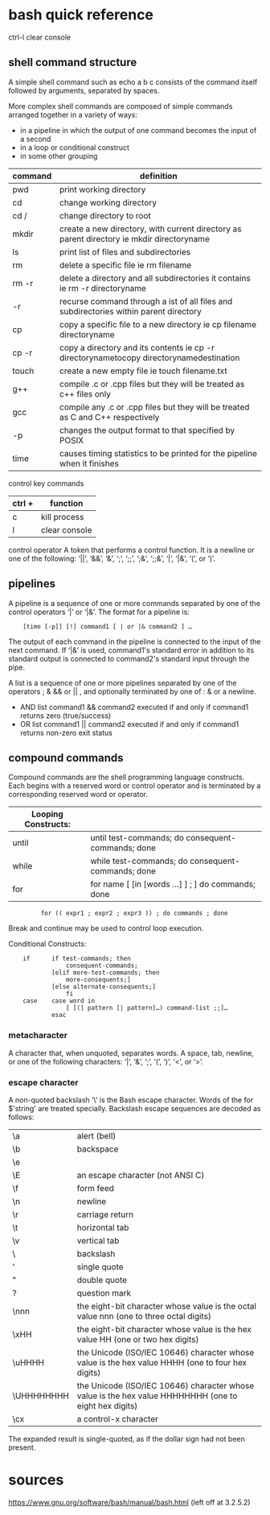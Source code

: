# bash quick reference

ctrl-l  clear console

## shell command structure
A simple shell command such as echo a b c consists of the command itself followed by arguments, separated by spaces.

More complex shell commands are composed of simple commands arranged together in a variety of ways: 
- in a pipeline in which the output of one command becomes the input of a second
- in a loop or conditional construct
- in some other grouping 

| command | definition |
| --- | --- |
| pwd | print working directory |
| cd     | change working directory |
| cd /   | change directory to root |
| mkdir  | create a new directory, with current directory as parent directory ie mkdir directoryname |
| ls     | print list of files and subdirectories |
| rm     | delete a specific file ie rm filename |
| rm -r  | delete a directory and all subdirectories it contains ie rm -r directoryname |
| -r     | recurse command through a ist of all files and subdirectories within parent directory |
| cp     | copy a specific file to a new directory ie cp filename directoryname |
| cp -r  | copy a directory and its contents ie cp -r directorynametocopy directorynamedestination |
| touch  | create a new empty file ie touch filename.txt |
| g++    | compile .c or .cpp files but they will be treated as c++ files only |
| gcc    | compile any .c or .cpp files but they will be treated as C and C++ respectively |
| -p     | changes the output format to that specified by POSIX |
| time   | causes timing statistics to be printed for the pipeline when it finishes |

control key commands

| ctrl + | function |
| ------ | -------- |
| c | kill process | 
| l | clear console | 

control operator
A token that performs a control function. It is a newline or one of the following: 
‘||’, ‘&&’, ‘&’, ‘;’, ‘;;’, ‘;&’, ‘;;&’, ‘|’, ‘|&’, ‘(’, or ‘)’.

## pipelines
A pipeline is a sequence of one or more commands separated by one of the control operators ‘|’ or ‘|&’.
The format for a pipeline is:
```
    [time [-p]] [!] command1 [ | or |& command2 ] …
```
The output of each command in the pipeline is connected to the input of the next command.
If ‘|&’ is used, command1's standard error in addition to its standard output is connected to command2's standard input through the pipe.

A list is a sequence of one or more pipelines separated by one of the operators ; & && or || , and optionally terminated by one of : & or a newline.

- AND list command1 && command2 executed if and only if command1 returns zero (true/success)
- OR list  command1 || command2 executed if and only if command1 returns non-zero exit status

## compound commands
Compound commands are the shell programming language constructs. Each begins with a reserved word or control operator and is terminated by a corresponding reserved word or operator.

| Looping Constructs: | |
| --------------------|---|
   | until |  until test-commands; do consequent-commands; done |
   | while | while test-commands; do consequent-commands; done |
   | for   |  for name [ [in [words …] ] ; ] do commands; done |
   
   ```
            for (( expr1 ; expr2 ; expr3 )) ; do commands ; done
```
Break and continue may be used to control loop execution.

Conditional Constructs:
```
    if      if test-commands; then
                consequent-commands;
            [elif more-test-commands; then
                more-consequents;]
            [else alternate-consequents;]
                fi
    case    case word in
                [ [(] pattern [| pattern]…) command-list ;;]…
            esac
```
### metacharacter
A character that, when unquoted, separates words. A space, tab, newline, or one of the following characters: 
‘|’, ‘&’, ‘;’, ‘(’, ‘)’, ‘<’, or ‘>’.

### escape character
A non-quoted backslash ‘\’ is the Bash escape character. Words of the for $'string' are treated specially. Backslash escape sequences are decoded as follows:

| | |
| -- | -- |
| \a | alert (bell) |
| \b | backspace |
| \e | |
| \E | an escape character (not ANSI C) |
| \f | form feed |
| \n | newline |
| \r | carriage return |
| \t | horizontal tab |
| \v | vertical tab |
| \\ | backslash |
| \' | single quote |
| \" | double quote |
| \? | question mark |
| \nnn |   the eight-bit character whose value is the octal value nnn (one to three octal digits) |
| \xHH |   the eight-bit character whose value is the hex value HH (one or two hex digits) |
| \uHHHH | the Unicode (ISO/IEC 10646) character whose value is the hex value HHHH (one to four hex digits) |
| \UHHHHHHHH | the Unicode (ISO/IEC 10646) character whose value is the hex value HHHHHHHH (one to eight hex digits) |
| \cx | a control-x character |

The expanded result is single-quoted, as if the dollar sign had not been present.

# sources
https://www.gnu.org/software/bash/manual/bash.html (left off at 3.2.5.2)
